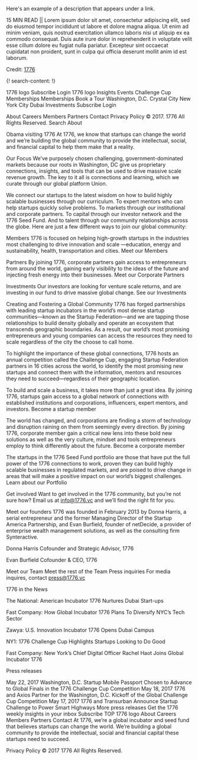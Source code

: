 Here's an example of a description that appears under a link.

15 MIN READ || Lorem ipsum dolor sit amet, consectetur adipiscing elit, sed do eiusmod tempor incididunt ut labore et dolore magna aliqua. Ut enim ad minim veniam, quis nostrud exercitation ullamco laboris nisi ut aliquip ex ea commodo consequat. Duis aute irure dolor in reprehenderit in voluptate velit esse cillum dolore eu fugiat nulla pariatur. Excepteur sint occaecat cupidatat non proident, sunt in culpa qui officia deserunt mollit anim id est laborum.

Credit: [1776](https://www.1776.vc/)

{! search-content: !}

1776 logo
Subscribe
Login
1776 logo
Insights
Events
Challenge Cup
Memberships
Memberships
Book a Tour
Washington, D.C.
Crystal City
New York City
Dubai
Investments
Subscribe
Login
     
About
Careers
Members
Partners
Contact
Privacy Policy
© 2017. 1776 All Rights Reserved.
 Search
About

Obama visiting 1776
At 1776, we know that startups can change the world and we’re building the global community to provide the intellectual, social, and financial capital to help them make that a reality.

Our Focus
We’ve purposely chosen challenging, government-dominated markets because our roots in Washington, DC give us proprietary connections, insights, and tools that can be used to drive massive scale revenue growth. The key to it all is connections and learning, which we curate through our global platform Union.

We connect our startups to the latest wisdom on how to build highly scalable businesses through our curriculum. To expert mentors who can help startups quickly solve problems. To markets through our institutional and corporate partners. To capital through our investor network and the 1776 Seed Fund. And to talent through our community relationships across the globe. Here are just a few different ways to join our global community:


Members
1776 is focused on helping high-growth startups in the industries most challenging to drive innovation and scale —education, energy and sustainability, health, transportation and cities.
Meet our Members 


Partners
By joining 1776, corporate partners gain access to entrepreneurs from around the world, gaining early visibility to the ideas of the future and injecting fresh energy into their businesses.
Meet our Corporate Partners 


Investments
Our investors are looking for venture scale returns, and are investing in our fund to drive massive global change.
See our Investments


Creating and Fostering a Global Community
1776 has forged partnerships with leading startup incubators in the world’s most dense startup communities—known as the Startup Federation—and we are tapping those relationships to build density globally and operate an ecosystem that transcends geographic boundaries. As a result, our world’s most promising entrepreneurs and young companies can access the resources they need to scale regardless of the city the choose to call home.

To highlight the importance of these global connections, 1776 hosts an annual competition called the Challenge Cup, engaging Startup Federation partners in 16 cities across the world, to identify the most promising new startups and connect them with the information, mentors and resources they need to succeed—regardless of their geographic location.


To build and scale a business, it takes more than just a great idea. By joining 1776, startups gain access to a global network of connections with established institutions and corporations, influencers, expert mentors, and investors.
Become a startup member


The world has changed, and corporations are finding a storm of technology and disruption raining on them from seemingly every direction. By joining 1776, corporate member gain a critical new lens into these bold new solutions as well as the very culture, mindset and tools entrepreneurs employ to think differently about the future.
Become a corporate member


The startups in the 1776 Seed Fund portfolio are those that have put the full power of the 1776 connections to work, proven they can build highly scalable businesses in regulated markets, and are poised to drive change in areas that will make a positive impact on our world’s biggest challenges.
Learn about our Portfolio


Get involved
Want to get involved in the 1776 community, but you’re not sure how? Email us at info@1776.vc and we’ll find the right fit for you.


Meet our founders
1776 was founded in February 2013 by Donna Harris, a serial entrepreneur and the former Managing Director of the Startup America Partnership, and Evan Burfield, founder of netDecide, a provider of enterprise wealth management solutions, as well as the consulting firm Synteractive.

Donna Harris
Cofounder and Strategic Advisor, 1776

Evan Burfield
Cofounder & CEO, 1776
   
Meet our Team
Meet the rest of the Team
Press inquiries
For media inquires, contact press@1776.vc

 1776 in the News

The National: American Incubator 1776 Nurtures Dubai Start-ups

Fast Company: How Global Incubator 1776 Plans To Diversify NYC’s Tech Sector

Zawya: U.S. Innovation Incubator 1776 Opens Dubai Campus

NY1: 1776 Challenge Cup Highlights Startups Looking to Do Good

Fast Company: New York’s Chief Digital Officer Rachel Haot Joins Global Incubator 1776

 

Press releases

May 22, 2017 Washington, D.C. Startup Mobile Passport Chosen to Advance to Global Finals in the 1776 Challenge Cup Competition May 18, 2017 1776 and Axios Partner for the Washington, D.C. Kickoff of the Global Challenge Cup Competition May 17, 2017 1776 and Transurban Announce Startup Challenge to Power Smart Highways More press releases
Get the 1776 weekly insights in your inbox Subscribe
TOP
1776 logo
About
Careers
Members
Partners
Contact
At 1776, we’re a global incubator and seed fund that believes startups can change the world. We’re building a global community to provide the intellectual, social and financial capital these startups need to succeed.
     
Privacy Policy
© 2017 1776 All Rights Reserved.
